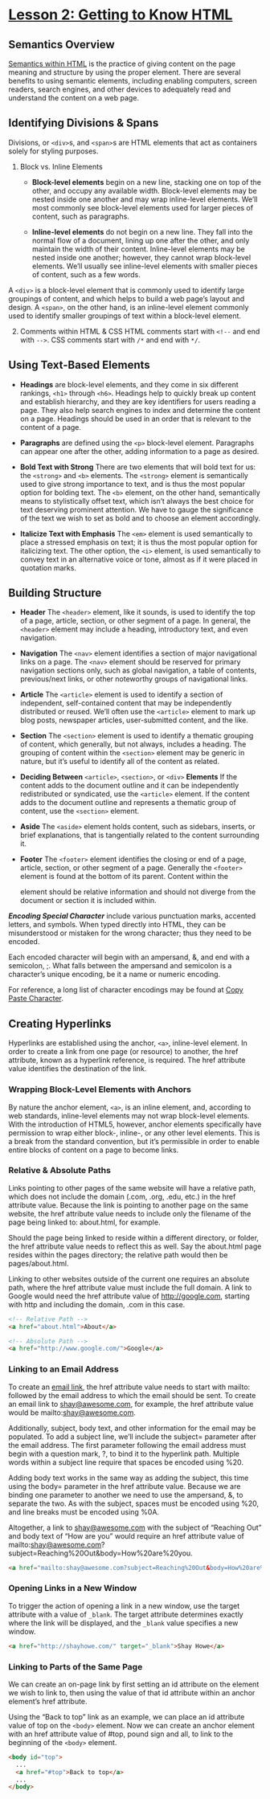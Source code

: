 # [Lesson 2: Getting to Know HTML](https://learn.shayhowe.com/html-css/getting-to-know-html/)

## Semantics Overview
[Semantics within HTML](http://boagworld.com/dev/semantic-code-what-why-how/) is the practice of giving content on the page meaning and structure by using the proper element. There are several benefits to using semantic elements, including enabling computers, screen readers, search engines, and other devices to adequately read and understand the content on a web page.

## Identifying Divisions & Spans
Divisions, or `<div>`s, and `<span>`s are HTML elements that act as containers solely for styling purposes.

1. Block vs. Inline Elements
    * **Block-level elements** begin on a new line, stacking one on top of the other, and occupy any available width. Block-level elements may be nested inside one another and may wrap inline-level elements. We’ll most commonly see block-level elements used for larger pieces of content, such as paragraphs.

    * **Inline-level elements** do not begin on a new line. They fall into the normal flow of a document, lining up one after the other, and only maintain the width of their content. Inline-level elements may be nested inside one another; however, they cannot wrap block-level elements. We’ll usually see inline-level elements with smaller pieces of content, such as a few words.

A `<div>` is a block-level element that is commonly used to identify large groupings of content, and which helps to build a web page’s layout and design. A `<span>`, on the other hand, is an inline-level element commonly used to identify smaller groupings of text within a block-level element.

2. Comments within HTML & CSS
HTML comments start with `<!--` and end with `-->`. CSS comments start with `/*` and end with `*/`.

## Using Text-Based Elements
* **Headings** are block-level elements, and they come in six different rankings, `<h1>` through `<h6>`. Headings help to quickly break up content and establish hierarchy, and they are key identifiers for users reading a page. They also help search engines to index and determine the content on a page. Headings should be used in an order that is relevant to the content of a page.

* **Paragraphs** are defined using the `<p>` block-level element. Paragraphs can appear one after the other, adding information to a page as desired.

* **Bold Text with Strong** There are two elements that will bold text for us: the `<strong>` and `<b>` elements. The `<strong>` element is semantically used to give strong importance to text, and is thus the most popular option for bolding text. The `<b>` element, on the other hand, semantically means to stylistically offset text, which isn’t always the best choice for text deserving prominent attention. We have to gauge the significance of the text we wish to set as bold and to choose an element accordingly.

* **Italicize Text with Emphasis** The `<em>` element is used semantically to place a stressed emphasis on text; it is thus the most popular option for italicizing text. The other option, the `<i>` element, is used semantically to convey text in an alternative voice or tone, almost as if it were placed in quotation marks.

## Building Structure
* **Header** The `<header>` element, like it sounds, is used to identify the top of a page, article, section, or other segment of a page. In general, the `<header>` element may include a heading, introductory text, and even navigation.

* **Navigation** The `<nav>` element identifies a section of major navigational links on a page. The `<nav>` element should be reserved for primary navigation sections only, such as global navigation, a table of contents, previous/next links, or other noteworthy groups of navigational links.

* **Article** The `<article>` element is used to identify a section of independent, self-contained content that may be independently distributed or reused. We’ll often use the `<article>` element to mark up blog posts, newspaper articles, user-submitted content, and the like.

* **Section** The `<section>` element is used to identify a thematic grouping of content, which generally, but not always, includes a heading. The grouping of content within the `<section>` element may be generic in nature, but it’s useful to identify all of the content as related.

* **Deciding Between** `<article>`, `<section>`, or `<div>` **Elements** If the content adds to the document outline and it can be independently redistributed or syndicated, use the `<article>` element. If the content adds to the document outline and represents a thematic group of content, use the `<section>` element.

* **Aside** The `<aside>` element holds content, such as sidebars, inserts, or brief explanations, that is tangentially related to the content surrounding it.

* **Footer** The `<footer>` element identifies the closing or end of a page, article, section, or other segment of a page. Generally the `<footer>` element is found at the bottom of its parent. Content within the <footer> element should be relative information and should not diverge from the document or section it is included within.

_**Encoding Special Character**_ include various punctuation marks, accented letters, and symbols. When typed directly into HTML, they can be misunderstood or mistaken for the wrong character; thus they need to be encoded.

Each encoded character will begin with an ampersand, &, and end with a semicolon, ;. What falls between the ampersand and semicolon is a character’s unique encoding, be it a name or numeric encoding.

For reference, a long list of character encodings may be found at [Copy Paste Character](http://copypastecharacter.com/).

## Creating Hyperlinks
Hyperlinks are established using the anchor, `<a>`, inline-level element. In order to create a link from one page (or resource) to another, the href attribute, known as a hyperlink reference, is required. The href attribute value identifies the destination of the link.

### **Wrapping Block-Level Elements with Anchors**
By nature the anchor element, `<a>`, is an inline element, and, according to web standards, inline-level elements may not wrap block-level elements. With the introduction of HTML5, however, anchor elements specifically have permission to wrap either block-, inline-, or any other level elements. This is a break from the standard convention, but it’s permissible in order to enable entire blocks of content on a page to become links.

### **Relative & Absolute Paths**
Links pointing to other pages of the same website will have a relative path, which does not include the domain (.com, .org, .edu, etc.) in the href attribute value. Because the link is pointing to another page on the same website, the href attribute value needs to include only the filename of the page being linked to: about.html, for example.

Should the page being linked to reside within a different directory, or folder, the href attribute value needs to reflect this as well. Say the about.html page resides within the pages directory; the relative path would then be pages/about.html.

Linking to other websites outside of the current one requires an absolute path, where the href attribute value must include the full domain. A link to Google would need the href attribute value of http://google.com, starting with http and including the domain, .com in this case.
```html
<!-- Relative Path -->
<a href="about.html">About</a>

<!-- Absolute Path -->
<a href="http://www.google.com/">Google</a>
```

### **Linking to an Email Address**
To create an [email link](https://yoast.com/guide-mailto-links/), the href attribute value needs to start with mailto: followed by the email address to which the email should be sent. To create an email link to shay@awesome.com, for example, the href attribute value would be mailto:shay@awesome.com.

Additionally, subject, body text, and other information for the email may be populated. To add a subject line, we’ll include the subject= parameter after the email address. The first parameter following the email address must begin with a question mark, ?, to bind it to the hyperlink path. Multiple words within a subject line require that spaces be encoded using %20.

Adding body text works in the same way as adding the subject, this time using the body= parameter in the href attribute value. Because we are binding one parameter to another we need to use the ampersand, &, to separate the two. As with the subject, spaces must be encoded using %20, and line breaks must be encoded using %0A.

Altogether, a link to shay@awesome.com with the subject of “Reaching Out” and body text of “How are you” would require an href attribute value of mailto:shay@awesome.com?subject=Reaching%20Out&body=How%20are%20you.
```html
<a href="mailto:shay@awesome.com?subject=Reaching%20Out&body=How%20are%20you">Email Me</a>
```

### **Opening Links in a New Window**
To trigger the action of opening a link in a new window, use the target attribute with a value of `_blank`. The target attribute determines exactly where the link will be displayed, and the `_blank` value specifies a new window.
```html
<a href="http://shayhowe.com/" target="_blank">Shay Howe</a>
```

### **Linking to Parts of the Same Page**
We can create an on-page link by first setting an id attribute on the element we wish to link to, then using the value of that id attribute within an anchor element’s href attribute.

Using the “Back to top” link as an example, we can place an id attribute value of top on the `<body>` element. Now we can create an anchor element with an href attribute value of #top, pound sign and all, to link to the beginning of the `<body>` element.
```html
<body id="top">
  ...
  <a href="#top">Back to top</a>
  ...
</body>
```

